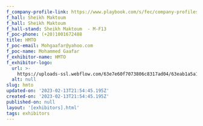 ```yaml
---
f_company-profile-link: https://www.playbook.com/s/fec/company-profiles
f_hall: Sheikh Maktoum
f_hall: Sheikh Maktoum
f_hall-stand: Sheikh Maktoum  - M-F13
f_poc-phone: (+20)1001672488
title: HMTO
f_poc-email: Mohgaafar@yahoo.com
f_poc-name: Mohammed Gaafar
f_exhibitor-name: HMTO
f_exhibitor-logo:
  url: >-
    https://uploads-ssl.webflow.com/63e7e60f7073806c8317ad04/63eab1a5a136d272c767e3cf_MzY5YQ.jpeg
  alt: null
slug: hmto
updated-on: '2023-02-13T21:54:45.195Z'
created-on: '2023-02-13T21:54:45.195Z'
published-on: null
layout: '[exhibitors].html'
tags: exhibitors
---
```



